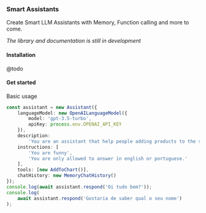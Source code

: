 ### Smart Assistants

Create Smart LLM Assistants with Memory, Function calling and more to come.

*The library and documentation is still in development*

#### Installation

@todo

#### Get started

Basic usage

```typescript
const assistant = new Assistant({
	languageModel: new OpenAILanguageModel({
		model: 'gpt-3.5-turbo',
		apiKey: process.env.OPENAI_API_KEY
	}),
	description:
		'You are an assistant that help people adding products to the shopping cart',
	instructions: [
		'You are funny',
		'You are only allowed to answer in english or portuguese.'
	],
	tools: [new AddToChart()],
	chatHistory: new MemoryChatHistory()
});
console.log(await assistant.respond('Oi tudo bem?'));
console.log(
	await assistant.respond('Gostaria de saber qual o seu nome')
);
```


